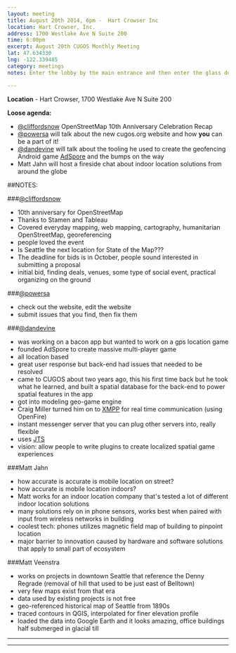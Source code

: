 ```yaml
---
layout: meeting
title: August 20th 2014, 6pm -  Hart Crowser Inc
location: Hart Crowser, Inc.
address: 1700 Westlake Ave N Suite 200
time: 6:00pm
excerpt: August 20th CUGOS Monthly Meeting
lat: 47.634330
lng: -122.339485
category: meetings
notes: Enter the lobby by the main entrance and then enter the glass door to your immediate left.  Matt will put a sign up on the door and probably be there in person. If the doors are locked after 6:00pm, call  206-473-7691 for entry.

---
```


**Location** -  Hart Crowser, 1700 Westlake Ave N Suite 200

__Loose agenda:__

- [@cliffordsnow](https://github.com/cliffordsnow) OpenStreetMap 10th Anniversary Celebration Recap
- [@powersa](https://github.com/powersa) will talk about the new cugos.org website and how **you** can be a part of it!
- [@dandevine](https://github.com/DanDevine) will talk about the tooling he used to create the geofencing Android game [AdSpore](http://adspore.com/use/) and the bumps on the way
- Matt Jahn will host a fireside chat about indoor location solutions from around the globe 

##NOTES:

###[@cliffordsnow](https://github.com/cliffordsnow)
- 10th anniversary for OpenStreetMap
- Thanks to Stamen and Tableau
- Covered everyday mapping, web mapping, cartography, humanitarian OpenStreetMap, georeferencing
- people loved the event
- Is Seattle the next location for State of the Map???
- The deadline for bids is in October, people sound interested in submitting a proposal
- initial bid, finding deals, venues, some type of social event, practical organizing on the ground

###[@powersa](https://github.com/powersa)
- check out the website, edit the website
- submit issues that you find, then fix them

###[@dandevine](https://github.com/DanDevine)
- was working on a bacon app but wanted to work on a gps location game
- founded AdSpore to create massive multi-player game
- all location based
- great user response but back-end had issues that needed to be resolved
- came to CUGOS about two years ago, this his first time back but he took what he learned, and built a spatial database for the back-end to power spatial features in the app
- got into modeling geo-game engine
- Craig Miller turned him on to [XMPP](https://www.igniterealtime.org/support/articles/pubsub.jsp) for real time communication (using OpenFire)
- instant messenger server that you can plug other servers into, really flexible
- uses [JTS](http://www.vividsolutions.com/jts/JTSHome.htm)
- vision: allow people to write plugins to create localized spatial game experiences

###Matt Jahn
- how accurate is accurate is mobile location on street?
- how accurate is mobile location indoors?
- Matt works for an indoor location company that's tested a lot of different indoor location solutions
- many solutions rely on in phone sensors, works best when paired with input from wireless networks in building
- coolest tech: phones utilizes magnetic field map of building to pinpoint location
- major barrier to innovation caused by hardware and software solutions that apply to small part of ecosystem

###Matt Veenstra
- works on projects in downtown Seattle that reference the Denny Regrade (removal of hill that used to be just east of Belltown)
- very few maps exist from that era
- data used by existing projects is not free
- geo-referenced historical map of Seattle from 1890s
- traced contours in QGIS, interpolated for finer elevation profile
- loaded the data into Google Earth and it looks amazing, office buildings half submerged in glacial till

---



---
